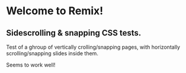 # Welcome to Remix!

## Sidescrolling & snapping CSS tests.


Test of a ghroup of vertically crolling/snapping pages, with horizontally scrolling/snapping slides inside them.

Seems to work well!